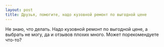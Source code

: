 ```yaml
---
layout: post 
title: Друзья, помогите, надо кузовной ремонт по выгодной цене 
--- 
```

Не знаю, что делать. Надо кузовной ремонт по выгодной цене, а выбрать не могу, да и отзывов плохих много. Может порекомендуете что-то?